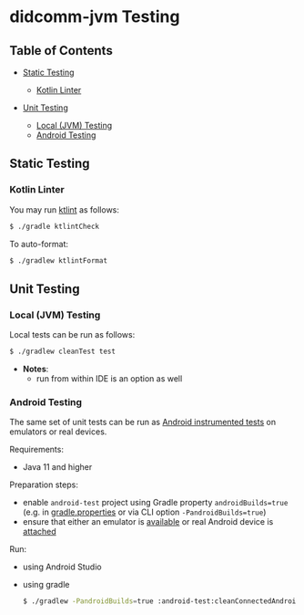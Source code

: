 # didcomm-jvm Testing

## Table of Contents

*   [Static Testing](#static-testing)

    *   [Kotlin Linter](#kotlin-linter)

*   [Unit Testing](#unit-testing)

    *   [Local (JVM) Testing](#local-jvm-testing)
    *   [Android Testing](#android-testing)

## Static Testing

### Kotlin Linter

You may run [ktlint](https://github.com/pinterest/ktlint) as follows:

```bash
$ ./gradle ktlintCheck
```

To auto-format:

```bash
$ ./gradlew ktlintFormat
```

## Unit Testing

### Local (JVM) Testing

Local tests can be run as follows:

```bash
$ ./gradlew cleanTest test
```

*   **Notes**:
    *   run from within IDE is an option as well

### Android Testing

The same set of unit tests can be run as [Android instrumented tests](https://developer.android.com/training/testing/unit-testing/instrumented-unit-tests) on emulators or real devices.

Requirements:

*   Java 11 and higher

Preparation steps:

*   enable `android-test` project using Gradle property `androidBuilds=true`
    (e.g. in [gradle.properties](../gradle.properties) or via CLI option `-PandroidBuilds=true`)
*   ensure that either an emulator is [available](https://developer.android.com/studio/run/managing-avds) or real Android device is [attached](https://developer.android.com/studio/run/device)

Run:

*   using Android Studio
*   using gradle

    ```bash
    $ ./gradlew -PandroidBuilds=true :android-test:cleanConnectedAndroidTest :android-test:connectedAndroidTest
    ```
